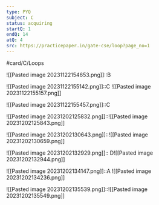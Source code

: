 ```yaml
---
type: PYQ
subject: C
status: acquiring
startQ: 1
endQ: 14
atQ: 4
src: https://practicepaper.in/gate-cse/loop?page_no=1
---
```

#card/C/Loops

![[Pasted image 20231122154653.png]]::B <!--SR:!2024-01-28,33,210-->

![[Pasted image 20231122155142.png]]::C ![[Pasted image 20231122155157.png]] <!--SR:!2024-01-25,30,214-->

![[Pasted image 20231122155457.png]]::C <!--SR:!2024-02-17,46,210-->

![[Pasted image 20231202125832.png]]::![[Pasted image 20231202125843.png]] <!--SR:!2024-01-30,35,222-->

![[Pasted image 20231202130643.png]]::![[Pasted image 20231202130659.png]] <!--SR:!2024-02-13,42,222-->

![[Pasted image 20231202132929.png]]:: D![[Pasted image 20231202132944.png]] <!--SR:!2024-02-03,39,222-->

![[Pasted image 20231202134147.png]]::A ![[Pasted image 20231202134236.png]] <!--SR:!2024-02-12,41,222-->

![[Pasted image 20231202135539.png]]::![[Pasted image 20231202135549.png]] <!--SR:!2024-04-03,74,230-->

